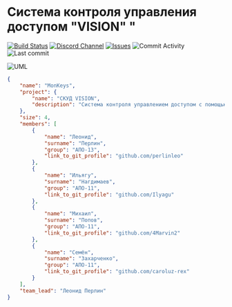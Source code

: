 # Система контроля управления доступом "VISION" "

[![Build Status](https://travis-ci.com/perlinleo/MonKeys.svg?branch=main)](https://travis-ci.com/perlinleo/MonKeys)
[![Discord Channel](https://img.shields.io/discord/820698183108788275?color=purple&label=discord&logo=discord&logoColor=white)](https://discord.gg/HRztMNeXw7)
[![Issues](https://img.shields.io/github/issues/perlinleo/MonKeys)](https://github.com/perlinleo/MonKeys/issues)
![Commit Activity](https://img.shields.io/github/commit-activity/m/perlinleo/MonKeys)
![Last commit](https://img.shields.io/github/last-commit/perlinleo/MonKeys)

![UML](https://github.com/perlinleo/MonKeys/blob/main/diagrams/UML.svg)

```json
{
    "name": "MonKeys",
    "project": {
        "name": "СКУД VISION",
        "description": "Система контроля управлением доступом с помощью временных QR-кодов"
    },
    "size": 4,
    "members": [
        {
            "name": "Леонид",
            "surname": "Перлин",
            "group": "АПО-13",
            "link_to_git_profile": "github.com/perlinleo"
        },
        {
            "name": "Ильягу",
            "surname": "Нагдимаев",
            "group": "АПО-11",
            "link_to_git_profile": "github.com/Ilyagu"
        },
        {
            "name": "Михаил",
            "surname": "Попов",
            "group": "АПО-11",
            "link_to_git_profile": "github.com/4Marvin2"
        },
        {
            "name": "Семён",
            "surname": "Захарченко",
            "group": "АПО-11",
            "link_to_git_profile": "github.com/caroluz-rex"
        }
    ],
    "team_lead": "Леонид Перлин"
}
```
